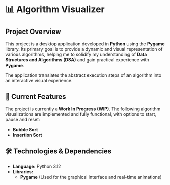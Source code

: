 # 📊 Algorithm Visualizer

## Project Overview

This project is a desktop application developed in **Python** using the **Pygame** library. Its primary goal is to provide a dynamic and visual representation of various algorithms, helping me to solidify my understanding of **Data Structures and Algorithms (DSA)** and gain practical experience with **Pygame**.

The application translates the abstract execution steps of an algorithm into an interactive visual experience.

## 🚀 Current Features

The project is currently a **Work In Progress (WIP)**. The following algorithm visualizations are implemented and fully functional, with options to start, pause and reset:

* **Bubble Sort**
* **Insertion Sort**

## 🛠️ Technologies & Dependencies

* **Language:** Python 3.12
* **Libraries:**
    * **Pygame** (Used for the graphical interface and real-time animations)
